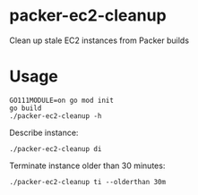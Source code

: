 # packer-ec2-cleanup
Clean up stale EC2 instances from Packer builds

# Usage
```
GO111MODULE=on go mod init
go build
./packer-ec2-cleanup -h
```

Describe instance:
```
./packer-ec2-cleanup di
```

Terminate instance older than 30 minutes:
```
./packer-ec2-cleanup ti --olderthan 30m
```
